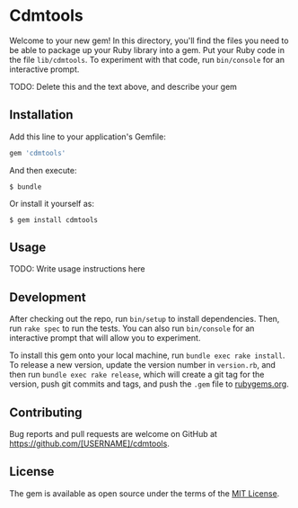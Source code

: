 # Cdmtools

Welcome to your new gem! In this directory, you'll find the files you need to be able to package up your Ruby library into a gem. Put your Ruby code in the file `lib/cdmtools`. To experiment with that code, run `bin/console` for an interactive prompt.

TODO: Delete this and the text above, and describe your gem

## Installation

Add this line to your application's Gemfile:

```ruby
gem 'cdmtools'
```

And then execute:

    $ bundle

Or install it yourself as:

    $ gem install cdmtools

## Usage

TODO: Write usage instructions here

## Development

After checking out the repo, run `bin/setup` to install dependencies. Then, run `rake spec` to run the tests. You can also run `bin/console` for an interactive prompt that will allow you to experiment.

To install this gem onto your local machine, run `bundle exec rake install`. To release a new version, update the version number in `version.rb`, and then run `bundle exec rake release`, which will create a git tag for the version, push git commits and tags, and push the `.gem` file to [rubygems.org](https://rubygems.org).

## Contributing

Bug reports and pull requests are welcome on GitHub at https://github.com/[USERNAME]/cdmtools.

## License

The gem is available as open source under the terms of the [MIT License](https://opensource.org/licenses/MIT).
